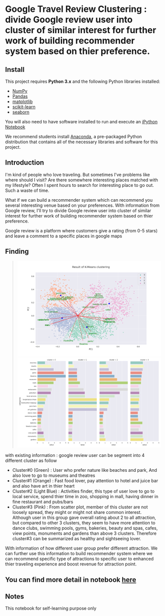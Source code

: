 # Google Travel Review Clustering : divide Google review user into cluster of similar interest for further work of building recommender system based on thier preference.



## Install
This project requires **Python 3.x** and the following Python libraries installed:

- [NumPy](http://www.numpy.org/)
- [Pandas](http://pandas.pydata.org)
- [matplotlib](http://matplotlib.org/)
- [scikit-learn](http://scikit-learn.org/stable/)
- [seaborn](https://seaborn.pydata.org/)

You will also need to have software installed to run and execute an [iPython Notebook](http://ipython.org/notebook.html)

We recommend students install [Anaconda](https://www.continuum.io/downloads), a pre-packaged Python distribution that contains all of the necessary libraries and software for this project.

## Introduction
I'm kind of people who love traveling. But sometimes I've problems like where should I visit? Are there somewhere interesting places matched with my lifestyle? Often I spent hours to search for interesting place to go out. Such a waste of time.

What if we can build a recommender system which can recommend you several interesting venue based on your preferences. With information from Google review, I'll try to divide Google review user into cluster of similar interest for further work of building recommender system based on thier preference.

Google review is a platform where customers give a rating (from 0-5 stars) and leave a comment to a specific places in google maps


 ## Finding
 
>![Clustering Result](https://github.com/Joeycooky/DataScience-portfolio/blob/master/Google%20Travel%20Review%20Clustering/Img/Clustering%20Result.png) 
>![Rating Distribution of each cluster](https://github.com/Joeycooky/DataScience-portfolio/blob/master/Google%20Travel%20Review%20Clustering/Img/Review%20rating%20of%20each%20cluster.png)

with existing information : google review user can be segment into 4 different cluster as follow

- Cluster#0 (Green) : User who prefer nature like beaches and park, And also love to go to museums and theatres
- Cluster#1 (Orange) : Fast food lover, pay attention to hotel and juice bar and also have art in thier heart
- Cluster#2 (Light Blue) : Activities finder, this type of user love to go to local service, spend thier time in zoo, shopping in mall, having dinner in fine restaurant and pubs/bars
- Cluster#3 (Pink) : From scatter plot, member of this cluster are not loosely spread, they might or might not share common interest. Although user in this group gave overall rating about 2 to all attraction, but compared to other 3 clusters, they seem to have more attention to dance clubs, swimming pools, gyms, bakeries, beauty and spas, cafes, view points, monuments and gardens than above 3 clusters. Therefore cluster#3 can be summarized as healthy and sightseeing lover.

With information of how different user group prefer different attraction. We can further use this information to build recommender system where we can recommend specific type of attractions to specific user to enhanced thier traveling experience and boost revenue for attraction point.


## You can find more detail in notebook [here](https://nbviewer.jupyter.org/github/Joeycooky/DataScience-portfolio/blob/master/Google%20Travel%20Review%20Clustering/Google-Travel-Review-Clustering.ipynb)
## Notes
This notebook for self-learning purpose only
